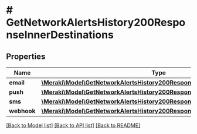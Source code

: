 # # GetNetworkAlertsHistory200ResponseInnerDestinations

## Properties

Name | Type | Description | Notes
------------ | ------------- | ------------- | -------------
**email** | [**\Meraki\Model\GetNetworkAlertsHistory200ResponseInnerDestinationsEmail**](GetNetworkAlertsHistory200ResponseInnerDestinationsEmail.md) |  | [optional]
**push** | [**\Meraki\Model\GetNetworkAlertsHistory200ResponseInnerDestinationsPush**](GetNetworkAlertsHistory200ResponseInnerDestinationsPush.md) |  | [optional]
**sms** | [**\Meraki\Model\GetNetworkAlertsHistory200ResponseInnerDestinationsSms**](GetNetworkAlertsHistory200ResponseInnerDestinationsSms.md) |  | [optional]
**webhook** | [**\Meraki\Model\GetNetworkAlertsHistory200ResponseInnerDestinationsWebhook**](GetNetworkAlertsHistory200ResponseInnerDestinationsWebhook.md) |  | [optional]

[[Back to Model list]](../../README.md#models) [[Back to API list]](../../README.md#endpoints) [[Back to README]](../../README.md)
